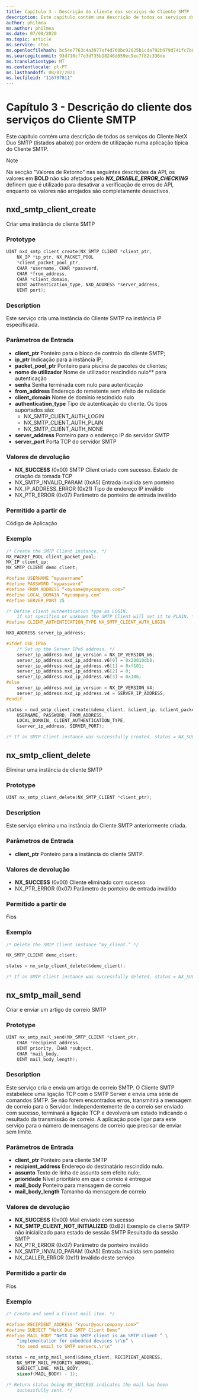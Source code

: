 ```yaml
---
title: Capítulo 3 - Descrição do cliente dos serviços do Cliente SMTP
description: Este capítulo contém uma descrição de todos os serviços do Cliente NetX Duo SMTP (listados abaixo) por ordem de utilização numa aplicação típica do Cliente SMTP.
author: philmea
ms.author: philmea
ms.date: 07/09/2020
ms.topic: article
ms.service: rtos
ms.openlocfilehash: bc54e7763c4a3977ef4d760bc92025b1cda792b979d741fc7b82f8f1a3f2901b
ms.sourcegitcommit: 93d716cf7e3d735b18246d659ec9ec7f82c336de
ms.translationtype: MT
ms.contentlocale: pt-PT
ms.lasthandoff: 08/07/2021
ms.locfileid: "116797811"
---
```

# <a name="chapter-3---client-description-of-smtp-client-services"></a>Capítulo 3 - Descrição do cliente dos serviços do Cliente SMTP

Este capítulo contém uma descrição de todos os serviços do Cliente NetX Duo SMTP (listados abaixo) por ordem de utilização numa aplicação típica do Cliente SMTP.

> [!NOTE]
> Na secção "Valores de Retorno" nas seguintes descrições da API, os valores em **BOLD** não são afetados pelo **_NX_DISABLE_ERROR_CHECKING_** definem que é utilizado para desativar a verificação de erros de API, enquanto os valores não arrojados são completamente desactivos.

## <a name="nxd_smtp_client_create"></a>nxd_smtp_client_create

Criar uma instância de cliente SMTP

### <a name="prototype"></a>Prototype

```C
UINT nxd_smtp_client_create(NX_SMTP_CLIENT *client_ptr,
    NX_IP *ip_ptr, NX_PACKET_POOL
    *client_packet_pool_ptr,
    CHAR *username, CHAR *password,
    CHAR *from_address,
    CHAR *client_domain,
    UINT authentication_type, NXD_ADDRESS *server_address,
    UINT port);
```

### <a name="description"></a>Description

Este serviço cria uma instância do Cliente SMTP na instância IP especificada.

### <a name="input-parameters"></a>Parâmetros de Entrada

- **client_ptr** Ponteiro para o bloco de controlo do cliente SMTP;
- **ip_ptr** Indicação para a instância IP;
- **packet_pool_ptr** Ponteiro para piscina de pacotes de clientes;
- **nome de utilizador** Nome de utilizador rescindido nulo** para autenticação
- **senha** Senha terminada com nulo para autenticação
- **from_address** Endereço do remetente sem efeito de nulidade
- **client_domain** Nome de domínio rescindido nulo
- **authentication_type** Tipo de autenticação do cliente. Os tipos suportados são:
  - NX_SMTP_CLIENT_AUTH_LOGIN
  - NX_SMTP_CLIENT_AUTH_PLAIN
  - NX_SMTP_CLIENT_AUTH_NONE
- **server_address** Ponteiro para o endereço IP do servidor SMTP
- **server_port** Porta TCP do servidor SMTP

### <a name="return-values"></a>Valores de devolução

- **NX_SUCCESS** (0x00) SMTP Client criado com sucesso. Estado de criação da tomada TCP
- NX_SMTP_INVALID_PARAM (0xA5) Entrada inválida sem ponteiro
- NX_IP_ADDRESS_ERROR (0x21) Tipo de endereço IP inválido
- NX_PTR_ERROR (0x07) Parâmetro de ponteiro de entrada inválido

### <a name="allowed-from"></a>Permitido a partir de

Código de Aplicação

### <a name="example"></a>Exemplo

```C
/* Create the SMTP Client instance. */
NX_PACKET_POOL client_packet_pool;
NX_IP client_ip;
NX_SMTP_CLIENT demo_client;

#define USERNAME “myusername”
#define PASSWORD “mypassword”
#define FROM_ADDRESS “<myname@mycompany.com>”
#define LOCAL_DOMAIN “mycompany.com”
#define SERVER_PORT 25

/* Define client authentication type as LOGIN. 
    If not specified or unknown the SMTP Client will set it to PLAIN. */
#define CLIENT_AUTHENTICATION_TYPE NX_SMTP_CLIENT_AUTH_LOGIN

NXD_ADDRESS server_ip_address;

#ifdef USE_IPV6
    /* Set up the Server IPv6 address. */
    server_ip_address.nxd_ip_version = NX_IP_VERSION_V6;
    server_ip_address.nxd_ip_address.v6[0] = 0x20010db8;
    server_ip_address.nxd_ip_address.v6[1] = 0xf101;
    server_ip_address.nxd_ip_address.v6[2] = 0;
    server_ip_address.nxd_ip_address.v6[3] = 0x106;
#else
    server_ip_address.nxd_ip_version = NX_IP_VERSION_V4;
    server_ip_address.nxd_ip_address.v4 = SERVER_IP_ADDRESS;
#endif

status = nxd_smtp_client_create(&demo_client, &client_ip, &client_packet_pool,
    USERNAME, PASSWORD, FROM_ADDRESS,
    LOCAL_DOMAIN, CLIENT_AUTHENTICATION_TYPE,
    &server_ip_address, SERVER_PORT);

/* If an SMTP Client instance was successfully created, status = NX_SUCCESS. */
```

## <a name="nx_smtp_client_delete"></a>nx_smtp_client_delete

Eliminar uma instância de cliente SMTP

### <a name="prototype"></a>Prototype

```C
UINT nx_smtp_client_delete(NX_SMTP_CLIENT *client_ptr);
```

### <a name="description"></a>Description

Este serviço elimina uma instância do Cliente SMTP anteriormente criada.

### <a name="input-parameters"></a>Parâmetros de Entrada

- **client_ptr** Ponteiro para a instância do cliente SMTP.

### <a name="return-values"></a>Valores de devolução

- **NX_SUCCESS** (0x00) Cliente eliminado com sucesso
- NX_PTR_ERROR (0x07) Parâmetro de ponteiro de entrada inválido

### <a name="allowed-from"></a>Permitido a partir de

Fios

### <a name="example"></a>Exemplo

```C
/* Delete the SMTP Client instance “my_client.” */

NX_SMTP_CLIENT demo_client;

status = nx_smtp_client_delete(&demo_client);

/* If an SMTP Client instance was successfully deleted, status = NX_SUCCESS. */
```

## <a name="nx_smtp_mail_send"></a>nx_smtp_mail_send

Criar e enviar um artigo de correio SMTP

### <a name="prototype"></a>Prototype

```C
UINT nx_smtp_mail_send(NX_SMTP_CLIENT *client_ptr,
    CHAR *recipient_address,
    UINT priority, CHAR *subject,
    CHAR *mail_body,
    UINT mail_body_length);
```

### <a name="description"></a>Description

Este serviço cria e envia um artigo de correio SMTP. O Cliente SMTP estabelece uma ligação TCP com o SMTP Server e envia uma série de comandos SMTP. Se não forem encontrados erros, transmitirá a mensagem de correio para o Servidor. Independentemente de o correio ser enviado com sucesso, terminará a ligação TCP e devolverá um estado indicando o resultado da transmissão de correio. A aplicação pode ligar para este serviço para o número de mensagens de correio que precisar de enviar sem limite.

### <a name="input-parameters"></a>Parâmetros de Entrada

- **client_ptr** Ponteiro para cliente SMTP
- **recipient_address** Endereço do destinatário rescindido nulo.
- **assunto** Texto de linha de assunto sem efeito nulo;.
- **prioridade** Nível prioritário em que o correio é entregue
- **mail_body** Ponteiro para mensagem de correio
- **mail_body_length** Tamanho da mensagem de correio

### <a name="return-values"></a>Valores de devolução

- **NX_SUCCESS** (0x00) Mail enviado com sucesso
- **NX_SMTP_CLIENT_NOT_INITIALIZED** (0xB2) Exemplo de cliente SMTP não inicializado para estado de sessão SMTP Resultado da sessão SMTP
- NX_PTR_ERROR (0x07) Parâmetro de ponteiro inválido
- NX_SMTP_INVALID_PARAM (0xA5) Entrada inválida sem ponteiro
- NX_CALLER_ERROR (0x11) Inválido deste serviço

### <a name="allowed-from"></a>Permitido a partir de

Fios

### <a name="example"></a>Exemplo

```C
/* Create and send a Client mail item. */

#define RECIPIENT_ADDRESS “<your@yourcompany.com>”
#define SUBJECT “NetX Duo SMTP Client Demo”
#define MAIL_BODY "NetX Duo SMTP client is an SMTP client ” \
    “implementation for embedded devices \r\n” \
    "to send email to SMTP servers.\r\n"

status = nx_smtp_mail_send(&demo_client, RECIPIENT_ADDRESS,
    NX_SMTP_MAIL_PRIORITY_NORMAL,
    SUBJECT_LINE, MAIL_BODY,
    sizeof(MAIL_BODY) - 1);

/* Return status being NX_SUCCESS indicates the mail has been
    successfully sent. */
```
